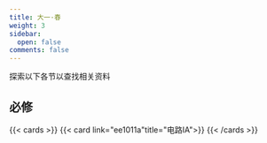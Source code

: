 ```yaml
---
title: 大一·春
weight: 3
sidebar:
  open: false
comments: false
---
```

探索以下各节以查找相关资料
## 必修
<!--more-->
{{< cards >}}
{{< card link="ee1011a"title="电路IA">}}
{{< /cards >}}


